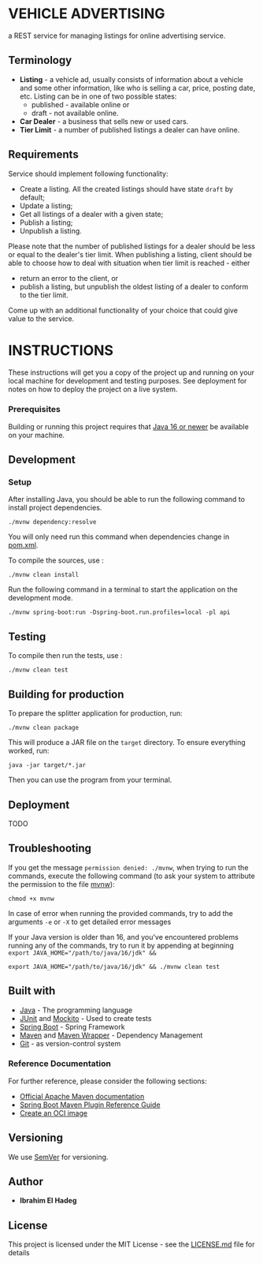 # VEHICLE ADVERTISING

a REST service for managing listings for online advertising service.

## Terminology

 - **Listing** - a vehicle ad, usually consists of information about a vehicle and some other information, like who is selling a car, price, posting date, etc. Listing can be in one of two possible states:
   - published - available online or
   - draft - not available online.
 - **Car Dealer** - a business that sells new or used cars.
 - **Tier Limit** - a number of published listings a dealer can have online.

## Requirements

Service should implement following functionality:

 - Create a listing. All the created listings should have state `draft` by default;
 - Update a listing;
 - Get all listings of a dealer with a given state;
 - Publish a listing;
 - Unpublish a listing.

Please note that the number of published listings for a dealer should be less or equal to the dealer's tier limit. When publishing a listing, client should be able to choose how to deal with situation when tier limit is reached - either
  - return an error to the client, or
  - publish a listing, but unpublish the oldest listing of a dealer to conform to the tier limit.

Come up with an additional functionality of your choice that could give value to the service.

# INSTRUCTIONS

These instructions will get you a copy of the project up and running on your local machine for development and testing purposes. See deployment for notes on how to deploy the project on a live system.

### Prerequisites

Building or running this project requires that [Java 16 or newer](https://jdk.java.net/java-se-ri/16) be available on your machine.

## Development

### Setup

After installing Java, you should be able to run the following command to install project dependencies.

    ./mvnw dependency:resolve

You will only need run this command when dependencies change in [pom.xml](pom.xml).

To compile the sources, use :

    ./mvnw clean install

Run the following command in a terminal to start the application on the development mode.

    ./mvnw spring-boot:run -Dspring-boot.run.profiles=local -pl api

## Testing

To compile then run the tests, use :

    ./mvnw clean test

## Building for production

To prepare the splitter application for production, run:

    ./mvnw clean package

This will produce a JAR file on the `target` directory. To ensure everything worked, run:

    java -jar target/*.jar

Then you can use the program from your terminal.


## Deployment

TODO

## Troubleshooting

If you get the message `permission denied: ./mvnw`, when trying to run the commands,
execute the following command (to ask your system to attribute the permission to the file [mvnw](mvnw)):

    chmod +x mvnw

In case of error when running the provided commands, try to add the arguments `-e` or `-X` to get detailed error messages

If your Java version is older than 16, and you've encountered problems running any of the commands, try to run it by appending at beginning `export JAVA_HOME="/path/to/java/16/jdk" && `

    export JAVA_HOME="/path/to/java/16/jdk" && ./mvnw clean test

## Built with

* [Java](https://jdk.java.net/) - The programming language
* [JUnit](https://junit.org/) and [Mockito](https://site.mockito.org/) - Used to create tests
* [Spring Boot](https://spring.io/projects/spring-boot) - Spring Framework
* [Maven](https://maven.apache.org/) and [Maven Wrapper](https://github.com/takari/maven-wrapper) - Dependency Management
* [Git](https://git-scm.com/) - as version-control system

### Reference Documentation
For further reference, please consider the following sections:

* [Official Apache Maven documentation](https://maven.apache.org/guides/index.html)
* [Spring Boot Maven Plugin Reference Guide](https://docs.spring.io/spring-boot/docs/2.5.1/maven-plugin/reference/html/)
* [Create an OCI image](https://docs.spring.io/spring-boot/docs/2.5.1/maven-plugin/reference/html/#build-image)

## Versioning

We use [SemVer](http://semver.org/) for versioning.

## Author

* **Ibrahim El Hadeg**

## License

This project is licensed under the MIT License - see the [LICENSE.md](LICENSE.md) file for details
